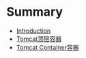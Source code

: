 # Summary

* [Introduction](README.md)
* [Tomcat顶层容器](tomcatding-ceng-rong-qi.md)
* [Tomcat Container容器](tomcat-containerrong-qi.md)

